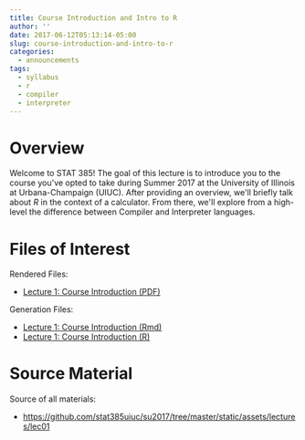 ```yaml
---
title: Course Introduction and Intro to R
author: ''
date: 2017-06-12T05:13:14-05:00
slug: course-introduction-and-intro-to-r
categories:
  - announcements
tags:
  - syllabus
  - r
  - compiler
  - interpreter
---
```


# Overview

Welcome to STAT 385! The goal of this lecture is to introduce you to the course 
you've opted to take during Summer 2017 at the University of Illinois at Urbana-Champaign (UIUC).
After providing an overview, we'll briefly talk about _R_ in the context of
a calculator. From there, we'll explore from a high-level the difference 
between Compiler and Interpreter languages.

# Files of Interest 

Rendered Files:

* [Lecture 1: Course Introduction (PDF)](/assets/lectures/lec01/lec01_course_intro.pdf)

Generation Files:

* [Lecture 1: Course Introduction (Rmd)](/assets/lectures/lec01/lec01_course_intro.pdf)
* [Lecture 1: Course Introduction (R)](/assets/lectures/lec01/r_lec1_course_introduction.R)

# Source Material

Source of all materials: 

* <https://github.com/stat385uiuc/su2017/tree/master/static/assets/lectures/lec01>
